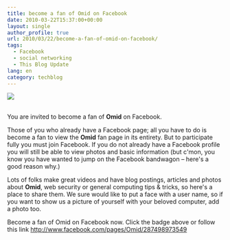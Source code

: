 ```yaml
---
title: become a fan of Omid on Facebook
date: 2010-03-22T15:37:00+00:00
layout: single
author_profile: true
url: 2010/03/22/become-a-fan-of-omid-on-facebook/
tags:
  - Facebook
  - social networking
  - This Blog Update
lang: en
category: techblog
---
```

<div>
  <a href="http://www.facebook.com/pages/Omid/287498973549"><img border="0" src="http://3.bp.blogspot.com/_vaUVXcmC3OI/S6eHnDRVXxI/AAAAAAAABV4/7PvoSIKC2A0/s1600/facebook%20badge.png" /></a>
</div>

<span><span><br /></span></span><span>You are invited to become a fan of </span>**<span>Omid</span>** <span>on Facebook.</span>

Those of you who already have a Facebook page; all you have to do is become a fan to view the **Omid** fan page in its entirety. But to participate fully you must join Facebook. If you do not already have a Facebook profile you will still be able to view photos and basic information (but c'mon, you know you have wanted to jump on the Facebook bandwagon &#8211; here's a good reason why.)

Lots of folks make great videos and have blog postings, articles and photos about **Omid**, web security or general computing tips & tricks, so here's a place to share them. We sure would like to put a face with a user name, so if you want to show us a picture of yourself with your beloved computer, add a photo too.

Become a fan of Omid on Facebook now. Click the badge above or follow this link <http://www.facebook.com/pages/Omid/287498973549>